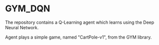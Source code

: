 # GYM_DQN
The repository contains a Q-Learning agent which learns using the Deep Neural Network. 

Agent plays a simple game, named "CartPole-v1", from the GYM library.
